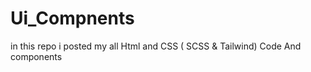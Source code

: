 # Ui_Compnents

in this repo i posted my all Html and CSS ( SCSS &amp; Tailwind) Code 
And components 















